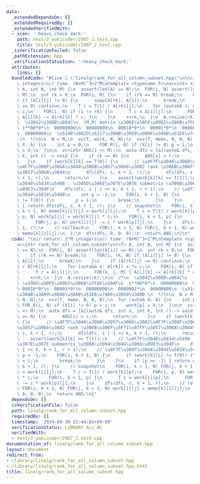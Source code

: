 ```yaml
---
data:
  _extendedDependsOn: []
  _extendedRequiredBy: []
  _extendedVerifiedWith:
  - icon: ':heavy_check_mark:'
    path: test/3_yukicoder/2907_2.test.cpp
    title: test/3_yukicoder/2907_2.test.cpp
  _isVerificationFailed: false
  _pathExtension: hpp
  _verificationStatusIcon: ':heavy_check_mark:'
  attributes:
    links: []
  bundledCode: "#line 1 \"linalg/rank_for_all_column_subset.hpp\"\n\n// return: 2^M\
    \ integers\n// time: (N+M)^3+2^M\ntemplate <typename T>\nvc<int> rank_for_all_column_subset(vvc<T>\
    \ A, int N, int M) {\n  assert(len(A) == N);\n  FOR(i, N) assert(len(A[i]) ==\
    \ M);\n  int rk = 0;\n  FOR(j, M) {\n    if (rk == N) break;\n    FOR(i, rk, N)\
    \ if (A[i][j] != 0) {\n      swap(A[rk], A[i]);\n      break;\n    }\n    if (A[rk][j]\
    \ == 0) continue;\n    T c = T(1) / A[rk][j];\n    for (auto&& x: A[rk]) x *=\
    \ c;\n    FOR(i, N) if (i != rk) {\n      T c = A[i][j];\n      FOR(k, j, M) {\
    \ A[i][k] -= A[rk][k] * c; }\n    }\n    ++rk;\n  }\n  A.resize(rk);\n\n  /*\n\
    \  \u3042\u308B\u884C\n  (M,M) matrix \u306E\u5BFE\u89D2\u306B\u7F6E\u304F\n \
    \ 1**00*0*\n  00000000\n  00000000\n  00010*0*\n  00001*0*\n  00000000\n  0000001*\n\
    \  00000000\n  \u5148\u982D\u5217\u304B\u3089\u9806\u306B\u51E6\u7406\u3059\u308B\
    .\n  */\n\n  N = M;\n  vv(T, work, N, N);\n  vvv(T, memo, N, N, N);\n  for (auto&\
    \ X: A) {\n    int p = 0;\n    FOR_R(i, N) if (X[i] != 0) p = i;\n    work[p]\
    \ = X;\n  }\n\n  vc<int> ANS(1 << M);\n  auto dfs = [&](auto& dfs, int s, int\
    \ k, int r) -> void {\n    if (k == N) {\n      ANS[s] = r;\n      return;\n \
    \   }\n    if (work[k][k] == T(0)) {\n      // \u4F7F\u3046\u306B\u3057\u3066\u3082\
    \u4F7F\u308F\u306A\u3044\u306B\u3057\u3066\u3082 rank \u306B\u306F\u5F71\u97FF\
    \u3057\u306A\u3044\n      dfs(dfs, s, k + 1, r);\n      dfs(dfs, s | 1 << k, k\
    \ + 1, r);\n      return;\n    }\n    assert(work[k][k] == T(1));\n    // \u4F7F\
    \u3046\u5834\u5408 : \u305D\u306E\u307E\u307E submatrix \u306B\u3064\u3044\u3066\
    \u89E3\u304F\n    dfs(dfs, s | 1 << k, k + 1, r + 1);\n    // \u4F7F\u308F\u306A\
    \u3044\u5834\u5408\n    int p = -1;\n    FOR(i, k + 1, N) {\n      if (work[k][i]\
    \ != T(0)) {\n        p = i;\n        break;\n      }\n    }\n    if (p == -1)\
    \ { return dfs(dfs, s, k + 1, r); }\n    // snapshot\n    FOR(i, k + 1, N) FOR(j,\
    \ k + 1, N) memo[k][i][j] = work[i][j];\n    T c = T(1) / work[k][p];\n    FOR(j,\
    \ p, N) work[p][j] = work[k][j] * c;\n    FOR(i, k + 1, p) {\n      T c = work[i][p];\n\
    \      FOR(j, p, N) work[i][j] -= c * work[p][j];\n    }\n    dfs(dfs, s, k +\
    \ 1, r);\n    // rollback\n    FOR(i, k + 1, N) FOR(j, k + 1, N) work[i][j] =\
    \ memo[k][i][j];\n  };\n  dfs(dfs, 0, 0, 0);\n  return ANS;\n}\n"
  code: "\n// return: 2^M integers\n// time: (N+M)^3+2^M\ntemplate <typename T>\n\
    vc<int> rank_for_all_column_subset(vvc<T> A, int N, int M) {\n  assert(len(A)\
    \ == N);\n  FOR(i, N) assert(len(A[i]) == M);\n  int rk = 0;\n  FOR(j, M) {\n\
    \    if (rk == N) break;\n    FOR(i, rk, N) if (A[i][j] != 0) {\n      swap(A[rk],\
    \ A[i]);\n      break;\n    }\n    if (A[rk][j] == 0) continue;\n    T c = T(1)\
    \ / A[rk][j];\n    for (auto&& x: A[rk]) x *= c;\n    FOR(i, N) if (i != rk) {\n\
    \      T c = A[i][j];\n      FOR(k, j, M) { A[i][k] -= A[rk][k] * c; }\n    }\n\
    \    ++rk;\n  }\n  A.resize(rk);\n\n  /*\n  \u3042\u308B\u884C\n  (M,M) matrix\
    \ \u306E\u5BFE\u89D2\u306B\u7F6E\u304F\n  1**00*0*\n  00000000\n  00000000\n \
    \ 00010*0*\n  00001*0*\n  00000000\n  0000001*\n  00000000\n  \u5148\u982D\u5217\
    \u304B\u3089\u9806\u306B\u51E6\u7406\u3059\u308B.\n  */\n\n  N = M;\n  vv(T, work,\
    \ N, N);\n  vvv(T, memo, N, N, N);\n  for (auto& X: A) {\n    int p = 0;\n   \
    \ FOR_R(i, N) if (X[i] != 0) p = i;\n    work[p] = X;\n  }\n\n  vc<int> ANS(1\
    \ << M);\n  auto dfs = [&](auto& dfs, int s, int k, int r) -> void {\n    if (k\
    \ == N) {\n      ANS[s] = r;\n      return;\n    }\n    if (work[k][k] == T(0))\
    \ {\n      // \u4F7F\u3046\u306B\u3057\u3066\u3082\u4F7F\u308F\u306A\u3044\u306B\
    \u3057\u3066\u3082 rank \u306B\u306F\u5F71\u97FF\u3057\u306A\u3044\n      dfs(dfs,\
    \ s, k + 1, r);\n      dfs(dfs, s | 1 << k, k + 1, r);\n      return;\n    }\n\
    \    assert(work[k][k] == T(1));\n    // \u4F7F\u3046\u5834\u5408 : \u305D\u306E\
    \u307E\u307E submatrix \u306B\u3064\u3044\u3066\u89E3\u304F\n    dfs(dfs, s |\
    \ 1 << k, k + 1, r + 1);\n    // \u4F7F\u308F\u306A\u3044\u5834\u5408\n    int\
    \ p = -1;\n    FOR(i, k + 1, N) {\n      if (work[k][i] != T(0)) {\n        p\
    \ = i;\n        break;\n      }\n    }\n    if (p == -1) { return dfs(dfs, s,\
    \ k + 1, r); }\n    // snapshot\n    FOR(i, k + 1, N) FOR(j, k + 1, N) memo[k][i][j]\
    \ = work[i][j];\n    T c = T(1) / work[k][p];\n    FOR(j, p, N) work[p][j] = work[k][j]\
    \ * c;\n    FOR(i, k + 1, p) {\n      T c = work[i][p];\n      FOR(j, p, N) work[i][j]\
    \ -= c * work[p][j];\n    }\n    dfs(dfs, s, k + 1, r);\n    // rollback\n   \
    \ FOR(i, k + 1, N) FOR(j, k + 1, N) work[i][j] = memo[k][i][j];\n  };\n  dfs(dfs,\
    \ 0, 0, 0);\n  return ANS;\n}"
  dependsOn: []
  isVerificationFile: false
  path: linalg/rank_for_all_column_subset.hpp
  requiredBy: []
  timestamp: '2024-09-30 22:44:02+09:00'
  verificationStatus: LIBRARY_ALL_AC
  verifiedWith:
  - test/3_yukicoder/2907_2.test.cpp
documentation_of: linalg/rank_for_all_column_subset.hpp
layout: document
redirect_from:
- /library/linalg/rank_for_all_column_subset.hpp
- /library/linalg/rank_for_all_column_subset.hpp.html
title: linalg/rank_for_all_column_subset.hpp
---
```

